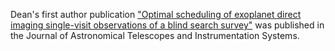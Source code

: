 <!-- ---
layout: post
date: 2020-04-25
inline: true
--- -->

Dean's first author publication ["Optimal scheduling of exoplanet direct imaging single-visit observations of a blind search survey"](assets/pdf/DualPaper.pdf) was published in the Journal of Astronomical Telescopes and Instrumentation Systems.
